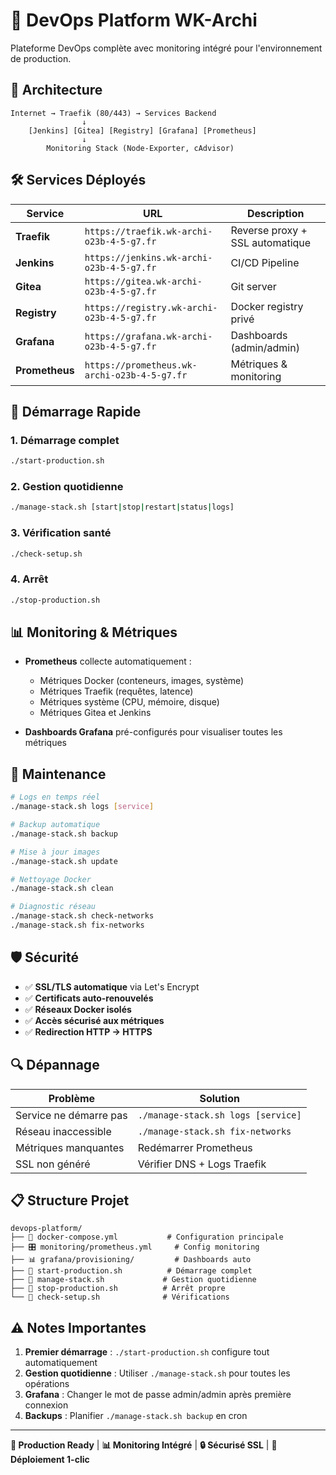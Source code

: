 # 🚀 DevOps Platform WK-Archi

Plateforme DevOps complète avec monitoring intégré pour l'environnement de production.

## 🎯 Architecture

```
Internet → Traefik (80/443) → Services Backend
                ↓
    [Jenkins] [Gitea] [Registry] [Grafana] [Prometheus]
                ↓
        Monitoring Stack (Node-Exporter, cAdvisor)
```

## 🛠️ Services Déployés

| Service | URL | Description |
|---------|-----|-------------|
| **Traefik** | `https://traefik.wk-archi-o23b-4-5-g7.fr` | Reverse proxy + SSL automatique |
| **Jenkins** | `https://jenkins.wk-archi-o23b-4-5-g7.fr` | CI/CD Pipeline |
| **Gitea** | `https://gitea.wk-archi-o23b-4-5-g7.fr` | Git server |
| **Registry** | `https://registry.wk-archi-o23b-4-5-g7.fr` | Docker registry privé |
| **Grafana** | `https://grafana.wk-archi-o23b-4-5-g7.fr` | Dashboards (admin/admin) |
| **Prometheus** | `https://prometheus.wk-archi-o23b-4-5-g7.fr` | Métriques & monitoring |

## 🚀 Démarrage Rapide

### 1. **Démarrage complet**
```bash
./start-production.sh
```

### 2. **Gestion quotidienne**
```bash
./manage-stack.sh [start|stop|restart|status|logs]
```

### 3. **Vérification santé**
```bash
./check-setup.sh
```

### 4. **Arrêt**
```bash
./stop-production.sh
```

## 📊 Monitoring & Métriques

- **Prometheus** collecte automatiquement :
  - Métriques Docker (conteneurs, images, système)
  - Métriques Traefik (requêtes, latence)
  - Métriques système (CPU, mémoire, disque)
  - Métriques Gitea et Jenkins

- **Dashboards Grafana** pré-configurés pour visualiser toutes les métriques

## 🔧 Maintenance

```bash
# Logs en temps réel
./manage-stack.sh logs [service]

# Backup automatique
./manage-stack.sh backup

# Mise à jour images
./manage-stack.sh update

# Nettoyage Docker
./manage-stack.sh clean

# Diagnostic réseau
./manage-stack.sh check-networks
./manage-stack.sh fix-networks
```

## 🛡️ Sécurité

- ✅ **SSL/TLS automatique** via Let's Encrypt
- ✅ **Certificats auto-renouvelés**
- ✅ **Réseaux Docker isolés**
- ✅ **Accès sécurisé aux métriques**
- ✅ **Redirection HTTP → HTTPS**

## 🔍 Dépannage

| Problème | Solution |
|----------|----------|
| Service ne démarre pas | `./manage-stack.sh logs [service]` |
| Réseau inaccessible | `./manage-stack.sh fix-networks` |
| Métriques manquantes | Redémarrer Prometheus |
| SSL non généré | Vérifier DNS + Logs Traefik |

## 📋 Structure Projet

```
devops-platform/
├── 📄 docker-compose.yml           # Configuration principale
├── 🎛️ monitoring/prometheus.yml     # Config monitoring  
├── 📊 grafana/provisioning/         # Dashboards auto
├── 🔧 start-production.sh          # Démarrage complet
├── 🔧 manage-stack.sh             # Gestion quotidienne
├── 🔧 stop-production.sh          # Arrêt propre  
└── 🔧 check-setup.sh              # Vérifications
```

## ⚠️ Notes Importantes

1. **Premier démarrage** : `./start-production.sh` configure tout automatiquement
2. **Gestion quotidienne** : Utiliser `./manage-stack.sh` pour toutes les opérations
3. **Grafana** : Changer le mot de passe admin/admin après première connexion
4. **Backups** : Planifier `./manage-stack.sh backup` en cron

---
**🎯 Production Ready** | **📊 Monitoring Intégré** | **🔒 Sécurisé SSL** | **🚀 Déploiement 1-clic**

